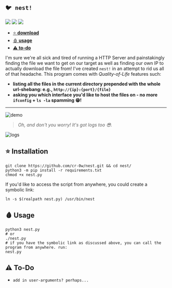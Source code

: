 `🐦 nest!`
---
<img src='https://img.shields.io/badge/Kali_Linux-557C94?style=for-the-badge&logo=kali-linux&logoColor=white'/> <img src='https://img.shields.io/badge/NeoVim-%2357A143.svg?&style=for-the-badge&logo=neovim&logoColor=white'/> <img src ='https://img.shields.io/badge/Python-FFD43B?style=for-the-badge&logo=python&logoColor=blue'/>

- [⭐ **download**](https://github.com/cr-0w/nest#-installation)
- [🩸 **usage**](https://github.com/cr-0w/nest#-usage)
- [⚠️ **to-do**](https://github.com/cr-0w/nest#-to-do)

I'm sure we're all sick and tired of running a HTTP Server and painstakingly finding the file we want to get on our target as well as finding our own IP to actually download the file from! I've created `nest!` in an attempt to rid us all of that headache. This program comes with _Quality-of-Life_ features such:

- **listing all the files in the current directory prepended with the whole url-shebang: e.g., `http://{ip}:{port}/{file}`**
- **asking you which interface you'd like to host the files on - no more `ifconfig` + `ls -la` spamming 😁!**
---
![demo](https://github.com/cr-0w/nest/blob/main/demo/server.gif)

> _Oh, and don't you worry! It's got logs too 😎._

![logs](https://github.com/cr-0w/nest/blob/main/demo/log.png)

## ⭐ Installation
```
git clone https://github.com/cr-0w/nest.git && cd nest/
python3 -m pip install -r requirements.txt
chmod +x nest.py
```
If you'd like to access the script from anywhere, you could create a symbolic link:
```
ln -s $(realpath nest.py) /usr/bin/nest
```
## 🩸 Usage 
```
python3 nest.py 
# or 
./nest.py
# if you have the symbolic link as discussed above, you can call the program from anywhere. run:
nest.py
```
## ⚠️ To-Do 
- `add in user-arguments? perhaps...` 

